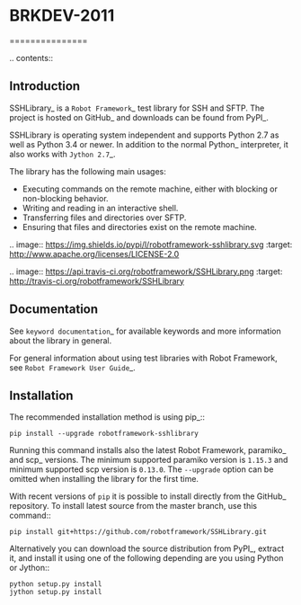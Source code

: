 # BRKDEV-2011
===============

.. contents::

Introduction
------------

SSHLibrary_ is a `Robot Framework`_ test
library for SSH and SFTP.  The project is hosted on GitHub_
and downloads can be found from PyPI_.

SSHLibrary is operating system independent and supports Python 2.7 as well
as Python 3.4 or newer. In addition to the normal Python_ interpreter,
it also works with `Jython 2.7`_.

The library has the following main usages:

- Executing commands on the remote machine, either with blocking or
  non-blocking behavior.
- Writing and reading in an interactive shell.
- Transferring files and directories over SFTP.
- Ensuring that files and directories exist on the remote machine.

.. image:: https://img.shields.io/pypi/l/robotframework-sshlibrary.svg
   :target: http://www.apache.org/licenses/LICENSE-2.0

.. image:: https://api.travis-ci.org/robotframework/SSHLibrary.png
   :target: http://travis-ci.org/robotframework/SSHLibrary

Documentation
-------------

See `keyword documentation`_ for available keywords and more information
about the library in general.

For general information about using test libraries with Robot Framework, see
`Robot Framework User Guide`_.

Installation
------------

The recommended installation method is using pip_::

    pip install --upgrade robotframework-sshlibrary

Running this command installs also the latest Robot Framework, paramiko_
and scp_ versions. The minimum supported paramiko version is ``1.15.3`` and
minimum supported scp version is ``0.13.0``.
The ``--upgrade`` option can be omitted when installing the library for the
first time.

With recent versions of ``pip`` it is possible to install directly from the
GitHub_ repository. To install latest source from the master branch, use
this command::

    pip install git+https://github.com/robotframework/SSHLibrary.git

Alternatively you can download the source distribution from PyPI_, extract
it, and install it using one of the following depending are you using
Python or Jython::

    python setup.py install
    jython setup.py install
